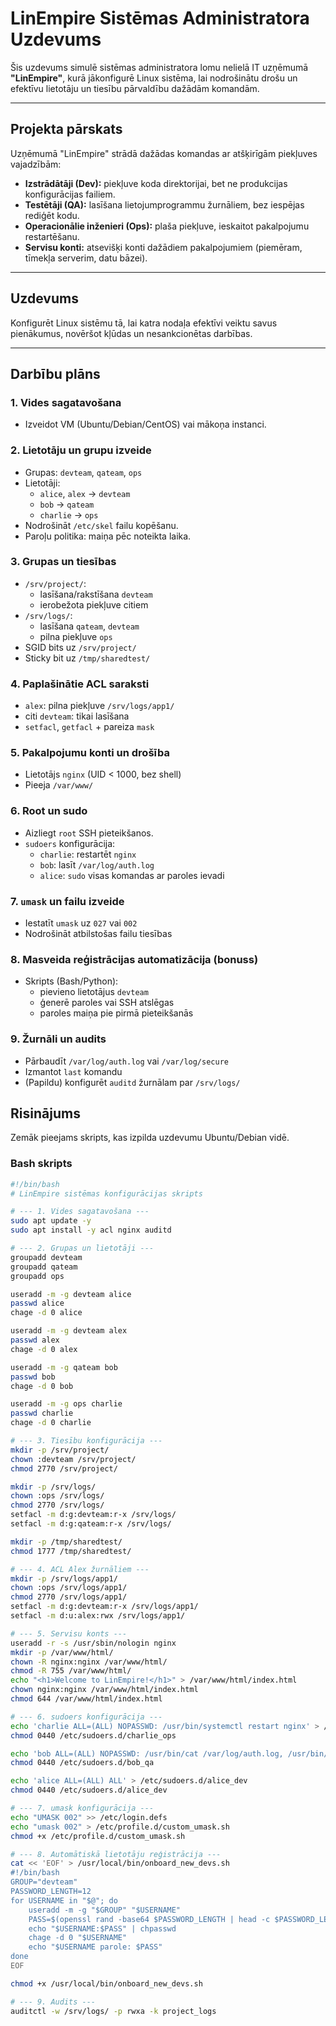 # LinEmpire Sistēmas Administratora Uzdevums

Šis uzdevums simulē sistēmas administratora lomu nelielā IT uzņēmumā **"LinEmpire"**, kurā jākonfigurē Linux sistēma, lai nodrošinātu drošu un efektīvu lietotāju un tiesību pārvaldību dažādām komandām.

---

## Projekta pārskats

Uzņēmumā "LinEmpire" strādā dažādas komandas ar atšķirīgām piekļuves vajadzībām:

- **Izstrādātāji (Dev):** piekļuve koda direktorijai, bet ne produkcijas konfigurācijas failiem.
- **Testētāji (QA):** lasīšana lietojumprogrammu žurnāliem, bez iespējas rediģēt kodu.
- **Operacionālie inženieri (Ops):** plaša piekļuve, ieskaitot pakalpojumu restartēšanu.
- **Servisu konti:** atsevišķi konti dažādiem pakalpojumiem (piemēram, tīmekļa serverim, datu bāzei).

---

## Uzdevums

Konfigurēt Linux sistēmu tā, lai katra nodaļa efektīvi veiktu savus pienākumus, novēršot kļūdas un nesankcionētas darbības.

---

## Darbību plāns

### 1. Vides sagatavošana

- Izveidot VM (Ubuntu/Debian/CentOS) vai mākoņa instanci.

### 2. Lietotāju un grupu izveide

- Grupas: `devteam`, `qateam`, `ops`
- Lietotāji:
  - `alice`, `alex` → `devteam`
  - `bob` → `qateam`
  - `charlie` → `ops`
- Nodrošināt `/etc/skel` failu kopēšanu.
- Paroļu politika: maiņa pēc noteikta laika.

### 3. Grupas un tiesības

- `/srv/project/`:
  - lasīšana/rakstīšana `devteam`
  - ierobežota piekļuve citiem
- `/srv/logs/`:
  - lasīšana `qateam`, `devteam`
  - pilna piekļuve `ops`
- SGID bits uz `/srv/project/`
- Sticky bit uz `/tmp/sharedtest/`

### 4. Paplašinātie ACL saraksti

- `alex`: pilna piekļuve `/srv/logs/app1/`
- citi `devteam`: tikai lasīšana
- `setfacl`, `getfacl` + pareiza `mask`

### 5. Pakalpojumu konti un drošība

- Lietotājs `nginx` (UID < 1000, bez shell)
- Pieeja `/var/www/`

### 6. Root un sudo

- Aizliegt `root` SSH pieteikšanos.
- `sudoers` konfigurācija:
  - `charlie`: restartēt `nginx`
  - `bob`: lasīt `/var/log/auth.log`
  - `alice`: `sudo` visas komandas ar paroles ievadi

### 7. `umask` un failu izveide

- Iestatīt `umask` uz `027` vai `002`
- Nodrošināt atbilstošas failu tiesības

### 8. Masveida reģistrācijas automatizācija (bonuss)

- Skripts (Bash/Python):
  - pievieno lietotājus `devteam`
  - ģenerē paroles vai SSH atslēgas
  - paroles maiņa pie pirmā pieteikšanās

### 9. Žurnāli un audits

- Pārbaudīt `/var/log/auth.log` vai `/var/log/secure`
- Izmantot `last` komandu
- (Papildu) konfigurēt `auditd` žurnālam par `/srv/logs/`

## Risinājums

Zemāk pieejams skripts, kas izpilda uzdevumu Ubuntu/Debian vidē.

### Bash skripts

```bash
#!/bin/bash
# LinEmpire sistēmas konfigurācijas skripts

# --- 1. Vides sagatavošana ---
sudo apt update -y
sudo apt install -y acl nginx auditd

# --- 2. Grupas un lietotāji ---
groupadd devteam
groupadd qateam
groupadd ops

useradd -m -g devteam alice
passwd alice
chage -d 0 alice

useradd -m -g devteam alex
passwd alex
chage -d 0 alex

useradd -m -g qateam bob
passwd bob
chage -d 0 bob

useradd -m -g ops charlie
passwd charlie
chage -d 0 charlie

# --- 3. Tiesību konfigurācija ---
mkdir -p /srv/project/
chown :devteam /srv/project/
chmod 2770 /srv/project/

mkdir -p /srv/logs/
chown :ops /srv/logs/
chmod 2770 /srv/logs/
setfacl -m d:g:devteam:r-x /srv/logs/
setfacl -m d:g:qateam:r-x /srv/logs/

mkdir -p /tmp/sharedtest/
chmod 1777 /tmp/sharedtest/

# --- 4. ACL Alex žurnāliem ---
mkdir -p /srv/logs/app1/
chown :ops /srv/logs/app1/
chmod 2770 /srv/logs/app1/
setfacl -m d:g:devteam:r-x /srv/logs/app1/
setfacl -m d:u:alex:rwx /srv/logs/app1/

# --- 5. Servisu konts ---
useradd -r -s /usr/sbin/nologin nginx
mkdir -p /var/www/html/
chown -R nginx:nginx /var/www/html/
chmod -R 755 /var/www/html/
echo "<h1>Welcome to LinEmpire!</h1>" > /var/www/html/index.html
chown nginx:nginx /var/www/html/index.html
chmod 644 /var/www/html/index.html

# --- 6. sudoers konfigurācija ---
echo 'charlie ALL=(ALL) NOPASSWD: /usr/bin/systemctl restart nginx' > /etc/sudoers.d/charlie_ops
chmod 0440 /etc/sudoers.d/charlie_ops

echo 'bob ALL=(ALL) NOPASSWD: /usr/bin/cat /var/log/auth.log, /usr/bin/less /var/log/auth.log, /usr/bin/tail -f /var/log/auth.log' > /etc/sudoers.d/bob_qa
chmod 0440 /etc/sudoers.d/bob_qa

echo 'alice ALL=(ALL) ALL' > /etc/sudoers.d/alice_dev
chmod 0440 /etc/sudoers.d/alice_dev

# --- 7. umask konfigurācija ---
echo "UMASK 002" >> /etc/login.defs
echo "umask 002" > /etc/profile.d/custom_umask.sh
chmod +x /etc/profile.d/custom_umask.sh

# --- 8. Automātiskā lietotāju reģistrācija ---
cat << 'EOF' > /usr/local/bin/onboard_new_devs.sh
#!/bin/bash
GROUP="devteam"
PASSWORD_LENGTH=12
for USERNAME in "$@"; do
    useradd -m -g "$GROUP" "$USERNAME"
    PASS=$(openssl rand -base64 $PASSWORD_LENGTH | head -c $PASSWORD_LENGTH)
    echo "$USERNAME:$PASS" | chpasswd
    chage -d 0 "$USERNAME"
    echo "$USERNAME parole: $PASS"
done
EOF

chmod +x /usr/local/bin/onboard_new_devs.sh

# --- 9. Audits ---
auditctl -w /srv/logs/ -p rwxa -k project_logs
```
